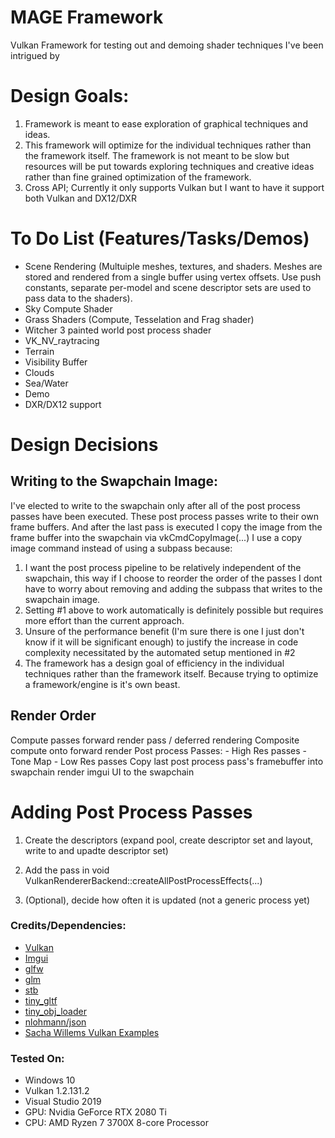 # MAGE Framework
Vulkan Framework for testing out and demoing shader techniques I've been intrigued by

# Design Goals:
1) Framework is meant to ease exploration of graphical techniques and ideas.
2) This framework will optimize for the individual techniques rather than the framework itself. The framework is not meant to be slow but resources will be put towards exploring techniques and creative ideas rather than fine grained optimization of the framework.
3) Cross API; Currently it only supports Vulkan but I want to have it support both Vulkan and DX12/DXR


# To Do List (Features/Tasks/Demos)
- Scene Rendering (Multuiple meshes, textures, and shaders. Meshes are stored and rendered from a single buffer using vertex offsets. Use push constants, separate per-model and scene descriptor sets are used to pass data to the shaders).
- Sky Compute Shader
- Grass Shaders (Compute, Tesselation and Frag shader)
- Witcher 3 painted world post process shader
- VK_NV_raytracing
- Terrain
- Visibility Buffer
- Clouds
- Sea/Water
- Demo
- DXR/DX12 support


# Design Decisions
## Writing to the Swapchain Image:
I've elected to write to the swapchain only after all of the post process passes have been executed.
These post process passes write to their own frame buffers. And after the last pass is executed I copy the image from the frame buffer into the swapchain via vkCmdCopyImage(...)
I use a copy image command instead of using a subpass because:
1) I want the post process pipeline to be relatively independent of the swapchain, this way if I choose to reorder the order of the passes I dont have to worry about removing and adding the subpass that writes to the swapchain image.
2) Setting #1 above to work automatically is definitely possible but requires more effort than the current approach. 
3) Unsure of the performance benefit (I'm sure there is one I just don't know if it will be significant enough)  to justify the increase in code complexity necessitated by the automated setup mentioned in #2 
4) The framework has a design goal of efficiency in the individual techniques rather than the framework itself. Because trying to optimize a framework/engine is it's own beast.

## Render Order
Compute passes
forward render pass / deferred rendering
Composite compute onto forward render
Post process Passes:
	- High Res passes
	- Tone Map
	- Low Res passes
Copy last post process pass's framebuffer into swapchain
render imgui UI to the swapchain 

# Adding Post Process Passes
1) Create the descriptors (expand pool, create descriptor set and layout, write to and upadte descriptor set)
2) Add the pass in void VulkanRendererBackend::createAllPostProcessEffects(...)

3) (Optional), decide how often it is updated (not a generic process yet)

### Credits/Dependencies:
- [Vulkan](https://www.khronos.org/vulkan/)
- [Imgui](https://github.com/ocornut/imgui)
- [glfw](https://www.glfw.org/)
- [glm](https://github.com/g-truc/glm)
- [stb](https://github.com/nothings/stb)
- [tiny_gltf](https://github.com/syoyo/tinygltf)
- [tiny_obj_loader](https://github.com/tinyobjloader/tinyobjloader)
- [nlohmann/json](https://github.com/nlohmann/json)
- [Sacha Willems Vulkan Examples](https://github.com/SaschaWillems/Vulkan)

### Tested On:
- Windows 10
- Vulkan 1.2.131.2
- Visual Studio 2019
- GPU: Nvidia GeForce RTX 2080 Ti
- CPU: AMD Ryzen 7 3700X 8-core Processor